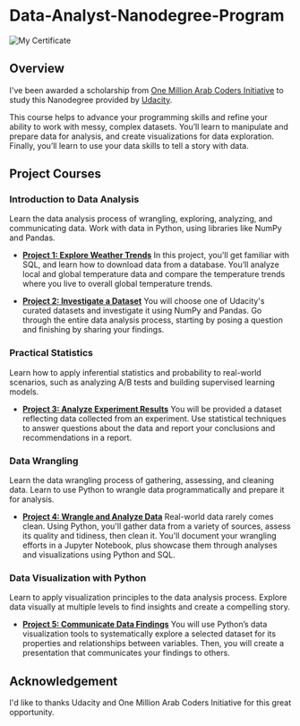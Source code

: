 # Data-Analyst-Nanodegree-Program
![My Certificate](https://s3-us-west-2.amazonaws.com/udacity-printer/production/certificates/92df8a02-5a11-4708-a28d-16f11d2e33a2.svg)

## Overview
I've been awarded a scholarship from [One Million Arab Coders Initiative](https://arabcoders.ae/) to study this Nanodegree provided by [Udacity](https://www.udacity.com/course/data-analyst-nanodegree--nd002).

This course helps to advance your programming skills and refine your ability to work with messy, complex datasets. You’ll learn to manipulate and prepare data for analysis, and create visualizations for data exploration. Finally, you’ll learn to use your data skills to tell a story with data.

## Project Courses
### Introduction to Data Analysis
Learn the data analysis process of wrangling, exploring, analyzing, and communicating data. Work with data in Python, using libraries like NumPy and Pandas.
* [**Project 1: Explore Weather Trends**](https://github.com/TMQ5/Data-Analyst-Nanodegree-Program/tree/main/Explore%20Weather%20Trends%20Project)
In this project, you'll get familiar with SQL, and learn how to download data from a database. You’ll analyze local and global temperature data and compare the temperature trends where you live to overall global temperature trends.

* [**Project 2: Investigate a Dataset**](https://github.com/TMQ5/Data-Analyst-Nanodegree-Program/tree/main/Investigate%20a%20Dataset%20Project)
You will choose one of Udacity's curated datasets and investigate it using NumPy and Pandas. Go through the entire data analysis process, starting by posing a question and finishing by sharing your findings.

### Practical Statistics
Learn how to apply inferential statistics and probability to real-world scenarios, such as analyzing A/B tests and building supervised learning models.
* [**Project 3: Analyze Experiment Results**](https://github.com/TMQ5/Data-Analyst-Nanodegree-Program/tree/main/Analyze%20A:B%20Test%20Results%20Project)
You will be provided a dataset reflecting data collected from an experiment. Use statistical techniques to answer questions about the data and report your conclusions and recommendations in a report.


### Data Wrangling
Learn the data wrangling process of gathering, assessing, and cleaning data. Learn to use Python to wrangle data programmatically and prepare it for analysis.
* [**Project 4: Wrangle and Analyze Data**](https://github.com/TMQ5/Data-Analyst-Nanodegree-Program/tree/main/Wrangling%20and%20Analyze%20Data%20Project)
Real-world data rarely comes clean. Using Python, you'll gather data from a variety of sources, assess its quality and tidiness, then clean it. You'll document your wrangling efforts in a Jupyter Notebook, plus showcase them through analyses and visualizations using Python and SQL.

### Data Visualization with Python
Learn to apply visualization principles to the data analysis process. Explore data visually at multiple levels to find insights and create a compelling story.
* [**Project 5: Communicate Data Findings**](https://github.com/TMQ5/Data-Analyst-Nanodegree-Program/tree/main/Communicate%20Data%20Findings%20Project)
You will use Python’s data visualization tools to systematically explore a selected dataset for its properties and relationships between variables. Then, you will create a presentation that communicates your findings to others.


## Acknowledgement
I'd like to thanks Udacity and One Million Arab Coders Initiative for this great opportunity.
